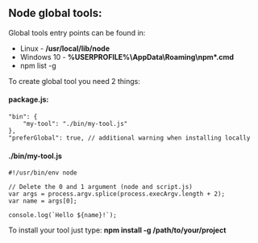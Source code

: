 ## Node global tools:
Global tools entry points can be found in: 
- Linux - **/usr/local/lib/node**
- Windows 10 - **%USERPROFILE%\AppData\Roaming\npm\*.cmd**
- npm list -g

To create global tool you need 2 things:
#### package.js:
``` JS
"bin": {
	"my-tool": "./bin/my-tool.js"
},
"preferGlobal": true, // additional warning when installing locally
```
#### ./bin/my-tool.js
``` JS
#!/usr/bin/env node

// Delete the 0 and 1 argument (node and script.js)
var args = process.argv.splice(process.execArgv.length + 2);
var name = args[0];

console.log(`Hello ${name}!`);
```
To install your tool just type: **npm install -g /path/to/your/project**
